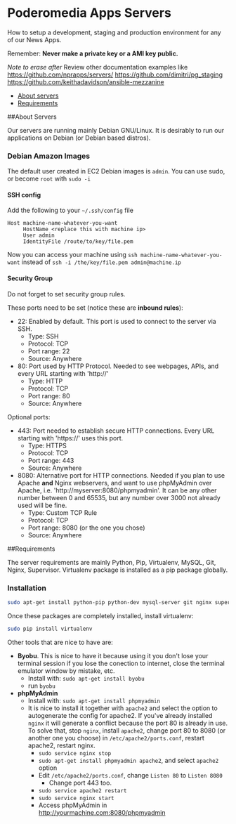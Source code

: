 Poderomedia Apps Servers
===================
How to setup a development, staging and production environment for any of our News Apps.

Remember: **Never make a private key or a AMI key public.**

*Note to erase after* Review other documentation examples like https://github.com/nprapps/servers/ https://github.com/dimitri/pg_staging https://github.com/keithadavidson/ansible-mezzanine

* [About servers](#about-servers)
* [Requirements](#requirements)

##About Servers

Our servers are running mainly Debian GNU/Linux. It is desirably to run our applications on Debian (or Debian based distros).

### Debian Amazon Images
The default user created in EC2 Debian images is `admin`. You can use sudo, or become `root` with `sudo -i`

#### SSH config

Add the following to your `~/.ssh/config` file

```
Host machine-name-whatever-you-want
     HostName <replace this with machine ip>
     User admin
     IdentityFile /route/to/key/file.pem

```
Now you can access your machine using `ssh
machine-name-whatever-you-want` instead of `ssh -i /the/key/file.pem
admin@machine.ip`

#### Security Group

Do not forget to set security group rules.

These ports need to be set (notice these are **inbound rules**):

* 22: Enabled by default. This port is used to connect to the server
via SSH.
  * Type: SSH
  * Protocol: TCP
  * Port range: 22
  * Source: Anywhere
* 80: Port used by HTTP Protocol. Needed to see webpages, APIs, and
  every URL starting with 'http://'
  * Type: HTTP
  * Protocol: TCP
  * Port range: 80
  * Source: Anywhere

Optional ports:

* 443: Port needed to establish secure HTTP connections. Every URL
starting with 'https://' uses this port.
  * Type: HTTPS
  * Protocol: TCP
  * Port range: 443
  * Source: Anywhere
* 8080: Alternative port for HTTP connections. Needed if you plan to
  use Apache **and** Nginx webservers, and want to use phpMyAdmin over
  Apache, i.e. 'http://myserver:8080/phpmyadmin'. It can be any other
  number between 0 and 65535, but any number over 3000 not already
  used will be fine.
  * Type: Custom TCP Rule
  * Protocol: TCP
  * Port range: 8080 (or the one you chose)
  * Source: Anywhere





##Requirements

The server requirements are mainly Python, Pip, Virtualenv, MySQL, Git, Nginx, Supervisor. Virtualenv package is installed as a pip package globally.

### Installation

```bash
sudo apt-get install python-pip python-dev mysql-server git nginx supervisor libmysqlclient-dev
```

Once these packages are completely installed, install virtualenv:

```bash
sudo pip install virtualenv
```

Other tools that are nice to have are:

* **Byobu**. This is nice to have it because using it you don't lose your terminal session if you lose the conection to internet, close the terminal emulator window by mistake, etc.
  * Install with: `sudo apt-get install byobu`
  * run `byobu`
* **phpMyAdmin**
  * Install with: `sudo apt-get install phpmyadmin`
  * It is nice to install it together with `apache2` and select the option to autogenerate the config for apache2. If you've already installed `nginx` it will generate a conflict because the port 80 is already in use. To solve that, stop `nginx`, install `apache2`, change port 80 to 8080 (or another one you choose) in `/etc/apache2/ports.conf`, restart apache2, restart nginx.
    * `sudo service nginx stop`
    * `sudo apt-get install phpmyadmin apache2`, and select `apache2` option
    * Edit `/etc/apache2/ports.conf`, change `Listen 80` to `Listen 8080`
	  * Change port 443 too.
	* `sudo service apache2 restart`
	* `sudo service nginx start`
	* Access phpMyAdmin in http://yourmachine.com:8080/phpmyadmin
